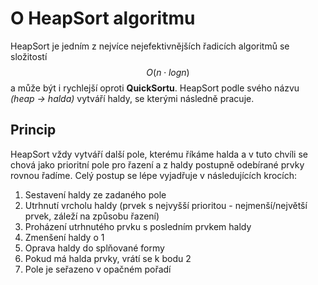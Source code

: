 # O HeapSort algoritmu

HeapSort je jedním z nejvíce nejefektivnějších řadicích algoritmů se složitostí $$ O(n \cdot log n) $$ a může být i rychlejší oproti **QuickSortu**. 
HeapSort podle svého názvu *(heap -> halda)* vytváří haldy, se kterými následně pracuje.

## Princip

HeapSort vždy vytváří další pole, kterému říkáme halda a v tuto chvíli se chová jako prioritní pole pro řazení a z haldy postupně odebírané prvky rovnou řadíme. 
Celý postup se lépe vyjadřuje v následujících krocích:

1. Sestavení haldy ze zadaného pole
2. Utrhnutí vrcholu haldy (prvek s nejvyšší prioritou - nejmenší/největší prvek, záleží na způsobu řazení)
3. Proházení utrhnutého prvku s posledním prvkem haldy
4. Zmenšení haldy o 1
5. Oprava haldy do splňované formy
6. Pokud má halda prvky, vrátí se k bodu 2
7. Pole je seřazeno v opačném pořadí
